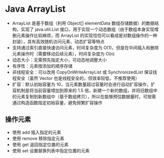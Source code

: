 # Java ArrayList
- ArrayList 是基于数组（利用 Object[] elementData 数组存储数据）的数据结构，实现了 java.util.List 接口，用于实现一个动态数组（由于数组本身实现增删元素操作比较麻烦，而 ArrayList 的实现恰恰可以看成是对数组操作的一种封装），具有高效随机访问元素、动态扩容等特点
- 支持通过索引直接快速访问元素，时间复杂度为 O(1)，但是在中间插入和删除元素操作时（需要移动后续元素），时间复杂度为 O(n)
- 动态大小：无需预先指定大小，可动态地调整大小
- 有序性：元素按添加的顺序存储
- 非线程安全：可以改用 CopyOnWriteArrayList 或 SynchronizedList 保证线程安全（虽然 Vector 也是线程安全的，但效率较低，不推荐使用）
- 扩容：默认初始容量为 10，当元素数量超过容量时会进行自动扩容操作，扩容机制是将当前容量增加到原来的 1.5 倍，新建一个新的数组，并将旧数组中的元素复制到新数组中（基于数组拷贝），所以在能够预估数据量时，可按需通过构造函数指定初始容量，避免频繁扩容操作

## 操作元素
- 使用 add 插入指定的元素
- 使用 remove 移除指定元素
- 使用 get 返回指定位置的元素
- 使用 set 设置替换列表中指定位置的元素


